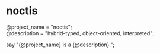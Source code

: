 noctis
===

@project_name = "noctis";<br />
@description = "hybrid-typed, object-oriented, interpreted";

say "\{@project_name} is a \{@description}.";
